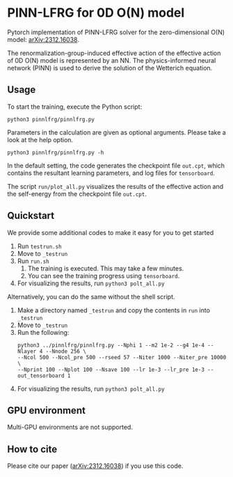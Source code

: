 # PINN-LFRG for 0D O(N) model

Pytorch implementation of PINN-LFRG solver for the zero-dimensional O(N) model: [arXiv:2312.16038](https://doi.org/10.48550/arXiv.2312.16038).

The renormalization-group-induced effective action of the effective action of 0D O(N) model is represented by an NN. The physics-informed neural network (PINN) is used to derive the solution of the Wetterich equation.

## Usage
To start the training, execute the Python script:
```
python3 pinnlfrg/pinnlfrg.py
```
Parameters in the calculation are given as optional arguments. Please take a look at the help option.
```
python3 pinnlfrg/pinnlfrg.py -h
```
In the default setting, the code generates the checkpoint file `out.cpt`, which contains the resultant learning parameters, and log files for `tensorboard`.

The script `run/plot_all.py` visualizes the results of the effective action and the self-energy from the checkpoint file `out.cpt`.

## Quickstart
We provide some additional codes to make it easy for you to get started
1. Run `testrun.sh` 
2. Move to `_testrun`
3. Run `run.sh`
   1. The training is executed. This may take a few minutes.
   2. You can see the training progress using `tensorboard`.
4. For visualizing the results, run `python3 polt_all.py`

Alternatively, you can do the same without the shell script.
1. Make a directory named `_testrun` and copy the contents in `run` into `_testrun`
2. Move to `_testrun`
3. Run the following:
   ```
   python3 ../pinnlfrg/pinnlfrg.py --Nphi 1 --m2 1e-2 --g4 1e-4 --Nlayer 4 --Nnode 256 \
   --Ncol 500 --Ncol_pre 500 --rseed 57 --Niter 1000 --Niter_pre 10000 \
   --Nprint 100 --Nplot 100 --Nsave 100 --lr 1e-3 --lr_pre 1e-3 --out_tensorboard 1
   ```
4. For visualizing the results, run `python3 polt_all.py`

## GPU environment
Multi-GPU environments are not supported.

## How to cite
Please cite our paper ([arXiv:2312.16038](https://doi.org/10.48550/arXiv.2312.16038)) if you use this code.
